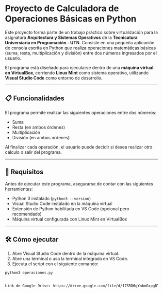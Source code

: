 # Proyecto de Calculadora de Operaciones Básicas en Python

Este proyecto forma parte de un trabajo práctico sobre virtualización para la asignatura **Arquitectura y Sistemas Operativos** de la **Tecnicatura Universiaria en Programación - UTN**. Consiste en una pequeña aplicación de consola escrita en Python que realiza operaciones matemáticas básicas (suma, resta, multiplicación y división) entre dos números ingresados por el usuario.

El programa está diseñado para ejecutarse dentro de una **máquina virtual en VirtualBox**, corriendo **Linux Mint** como sistema operativo, utilizando **Visual Studio Code** como entorno de desarrollo.

---

## 📋 Funcionalidades

El programa permite realizar las siguientes operaciones entre dos números:

- Suma
- Resta (en ambos órdenes)
- Multiplicación
- División (en ambos órdenes)

Al finalizar cada operación, el usuario puede decidir si desea realizar otro cálculo o salir del programa.

---

## 🚀 Requisitos

Antes de ejecutar este programa, asegurarse de contar con las siguientes herramientas:

- Python 3 instalado (`python3 --version`)
- Visual Studio Code instalado en la máquina virtual
- Extensión de Python habilitada en VS Code (opcional pero recomendado)
- Máquina virtual configurada con Linux Mint en VirtualBox

---

## 🛠️ Cómo ejecutar

1. Abre Visual Studio Code dentro de la máquina virtual.
2. Abre una terminal o usa la terminal integrada en VS Code.
3. Ejecuta el script con el siguiente comando:

```bash
python3 operaciones.py


Link de Google Drive: https://drive.google.com/file/d/17S5D6gYnbmGxpgDTMV0Z-dBkhFoqom5t/view?usp=drive_link
